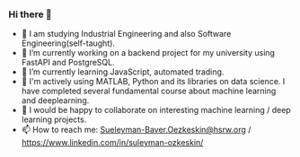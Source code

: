 ### Hi there 👋




- 🤖 I am studying Industrial Engineering and also Software Engineering(self-taught).
- 🔭 I’m currently working on a backend project for my university using FastAPI and PostgreSQL.
- 🌱 I’m currently learning JavaScript, automated trading.
- 💬 I'm actively using MATLAB, Python and its libraries on data science. I have completed several fundamental course about machine learning and deeplearning. 
- 👀 I would be happy to collaborate on interesting machine learning / deep learning projects.
- 📫 How to reach me: Sueleyman-Baver.Oezkeskin@hsrw.org   /  https://www.linkedin.com/in/suleyman-ozkeskin/


